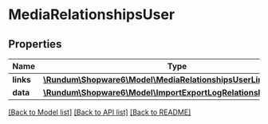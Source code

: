 # MediaRelationshipsUser

## Properties
Name | Type | Description | Notes
------------ | ------------- | ------------- | -------------
**links** | [**\Rundum\Shopware6\Model\MediaRelationshipsUserLinks**](MediaRelationshipsUserLinks.md) |  | [optional] 
**data** | [**\Rundum\Shopware6\Model\ImportExportLogRelationshipsUserData**](ImportExportLogRelationshipsUserData.md) |  | [optional] 

[[Back to Model list]](../../README.md#documentation-for-models) [[Back to API list]](../../README.md#documentation-for-api-endpoints) [[Back to README]](../../README.md)

